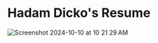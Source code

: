 # Hadam Dicko's Resume

![Screenshot 2024-10-10 at 10 21 29 AM](https://github.com/user-attachments/assets/cf6c3c5f-0982-4336-a54b-bbc94fd7c4a6)
